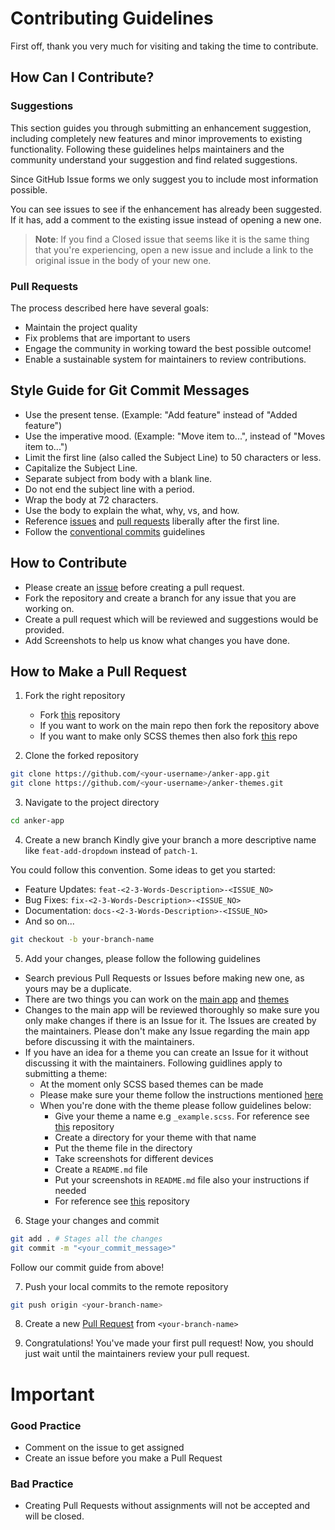 # Contributing Guidelines
First off, thank you very much for visiting and taking the time to contribute.

## How Can I Contribute?

### Suggestions
This section guides you through submitting an enhancement suggestion, including completely new features and minor improvements to existing functionality. Following these guidelines helps maintainers and the community understand your suggestion and find related suggestions.

Since GitHub Issue forms we only suggest you to include most information possible.

You can see issues to see if the enhancement has already been suggested. If it has, add a comment to the existing issue instead of opening a new one.

> **Note**: If you find a Closed issue that seems like it is the same thing that you're experiencing, open a new issue and include a link to the original issue in the body of your new one.

### Pull Requests
The process described here have several goals:

* Maintain the project quality
* Fix problems that are important to users
* Engage the community in working toward the best possible outcome!
* Enable a sustainable system for maintainers to review contributions.

## Style Guide for Git Commit Messages

* Use the present tense. (Example: "Add feature" instead of "Added feature")
* Use the imperative mood. (Example: "Move item to...", instead of "Moves item to...")
* Limit the first line (also called the Subject Line) to 50 characters or less.
* Capitalize the Subject Line.
* Separate subject from body with a blank line.
* Do not end the subject line with a period.
* Wrap the body at 72 characters.
* Use the body to explain the what, why, vs, and how.
* Reference [issues](https://github.com/ankerapp/anker-app/issues) and [pull requests](https://github.com/ankerapp/anker-app/pulls) liberally after the first line.
* Follow the [conventional commits](https://www.conventionalcommits.org/en/v1.0.0/) guidelines

## How to Contribute
* Please create an [issue](https://github.com/ankerapp/anker-app/issues) before creating a pull request.
* Fork the repository and create a branch for any issue that you are working on.
* Create a pull request which will be reviewed and suggestions would be provided.
* Add Screenshots to help us know what changes you have done.

## How to Make a Pull Request

1. Fork the right repository
    * Fork [this](https://github.com/ankerapp/anker-app) repository
    * If you want to work on the main repo then fork the repository
        above
    * If you want to make only SCSS themes then also fork [this](https://github.com/ankerapp/anker-themes) repo

2. Clone the forked repository
```bash
git clone https://github.com/<your-username>/anker-app.git
git clone https://github.com/<your-username>/anker-themes.git
```

3. Navigate to the project directory
```bash
cd anker-app
```

4. Create a new branch
Kindly give your branch a more descriptive name like `feat-add-dropdown` instead of `patch-1`.

You could follow this convention. Some ideas to get you started:
* Feature Updates: `feat-<2-3-Words-Description>-<ISSUE_NO>`
* Bug Fixes: `fix-<2-3-Words-Description>-<ISSUE_NO>`
* Documentation: `docs-<2-3-Words-Description>-<ISSUE_NO>`
* And so on...
```bash
git checkout -b your-branch-name
```

5. Add your changes, please follow the following guidelines
* Search previous Pull Requests or Issues before making new one, as yours may
    be a duplicate.
* There are two things you can work on the [main
    app](https://github.com/ankerapp/anker-app) and [themes](https://github.com/ankerapp/anker-themes)
* Changes to the main app will be reviewed thoroughly so make sure you only
    make changes if there is an Issue for it. The Issues are created by the
    maintainers. Please don't make any Issue regarding the main app before
    discussing it with the maintainers.
* If you have an idea for a theme you can create an Issue for it without
    discussing it with the maintainers. Following guidlines apply to submitting
    a theme:
    * At the moment only SCSS based themes can be made
    * Please make sure your theme follow the instructions mentioned
        [here](https://github.com/ankerapp/anker-app#how)
    * When you're done with the theme please follow guidelines below:
        * Give your theme a name e.g `_example.scss`. For reference see [this](https://github.com/ankerapp/anker-themes/tree/master/hacktoberfest-2022) repository
        * Create a directory for your theme with that name
        * Put the theme file in the directory
        * Take screenshots for different devices
        * Create a `README.md` file
        * Put your screenshots in `README.md` file also your instructions
            if needed
        * For reference see [this](https://github.com/ankerapp/anker-themes/tree/master/hacktoberfest-2022) repository

6. Stage your changes and commit
```bash
git add . # Stages all the changes
git commit -m "<your_commit_message>"
```
Follow our commit guide from above!

7. Push your local commits to the remote repository
```bash
git push origin <your-branch-name>
```

8. Create a new [Pull Request](https://help.github.com/en/github/collaborating-with-issues-and-pull-requests/creating-a-pull-request) from `<your-branch-name>`

9. Congratulations! You've made your first pull request! Now, you should just wait until the maintainers review your pull request.

# Important

### Good Practice
* Comment on the issue to get assigned
* Create an issue before you make a Pull Request

### Bad Practice
* Creating Pull Requests without assignments will not be accepted and will be
    closed.
